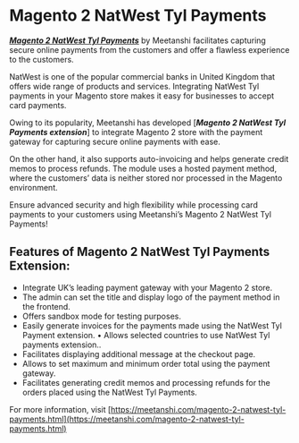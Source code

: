 # Magento 2 NatWest Tyl Payments

[***Magento 2 NatWest Tyl Payments***](https://meetanshi.com/magento-2-natwest-tyl-payments.html)  by Meetanshi facilitates capturing secure online payments from the customers and offer a flawless experience to the customers. 

NatWest is one of the popular commercial banks in United Kingdom that offers wide range of products and services. Integrating NatWest Tyl payments in your Magento store makes it easy for businesses to accept card payments.

Owing to its popularity, Meetanshi has developed [***Magento 2 NatWest Tyl Payments extension***] to integrate Magento 2 store with the payment gateway for capturing secure online payments with ease. 

On the other hand, it also supports auto-invoicing and helps generate credit memos to process refunds. The module uses a hosted payment method, where the customers’ data is neither stored nor processed in the Magento environment. 

Ensure advanced security and high flexibility while processing card payments to your customers using Meetanshi’s Magento 2 NatWest Tyl Payments! 

## Features of Magento 2 NatWest Tyl Payments Extension: ##
* Integrate UK’s leading payment gateway with your Magento 2 store. 
* The admin can set the title and display logo of the payment method in the frontend. 
* Offers sandbox mode for testing purposes. 
* Easily generate invoices for the payments made using the NatWest Tyl Payment extension. • Allows selected countries to use NatWest Tyl payments extension.. 
* Facilitates displaying additional message at the checkout page. 
* Allows to set maximum and minimum order total using the payment gateway. 
* Facilitates generating credit memos and processing refunds for the orders placed using the NatWest Tyl Payments.

For more information, visit [https://meetanshi.com/magento-2-natwest-tyl-payments.html](https://meetanshi.com/magento-2-natwest-tyl-payments.html)
